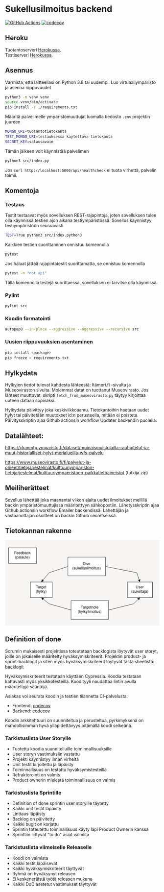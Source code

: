 # Sukellusilmoitus backend

[![GitHub Actions](https://github.com/Sukellusilmoitus/backend/workflows/CI/badge.svg)](https://github.com/Sukellusilmoitus/backend/actions)
[![codecov](https://codecov.io/gh/Sukellusilmoitus/backend/branch/master/graph/badge.svg)](https://app.codecov.io/gh/Sukellusilmoitus/backend)

## Heroku

Tuotantoserveri [Herokussa](https://sukellusilmo-back-staging.herokuapp.com/).\
Testiserveri [Herokussa](https://sukellusilmo-back-test.herokuapp.com/).

## Asennus

Varmista, että laitteellasi on Python 3.8 tai uudempi. Luo virtuaaliympäristö ja asenna riippuvuudet

```bash
python3 -m venv venv
source venv/bin/activate
pip install -r ./requirements.txt
```

Määritä palvelimelle ympäristömuuttujat luomalla tiedosto `.env` projektin juureen

```bash
MONGO_URI=tuotantotietokanta
TEST_MONGO_URI=testauksessa käytettävä tietokanta
SECRET_KEY=salausavain
```

Tämän jälkeen voit käynnistää palvelimen

```bash
python3 src/index.py
```

Jos `curl http://localhost:5000/api/healthcheck` ei tuota virhettä, palvelin toimii.

## Komentoja

### Testaus

Testit testaavat myös sovelluksen REST-rajapintoja, joten sovelluksen tulee olla käynnissä testien ajon aikana testiympäristössä. Sovellus käynnistyy testiympäristöön seuraavasti

```bash
TEST=True python3 src/index.python3
```

Kaikkien testien suorittaminen onnistuu komennolla

```bash
pytest
```

Jos haluat jättää rajapintatestit suorittamatta, se onnistuu komennolla

```bash
pytest -m "not api"
```

Tällä komennolla testejä suorittaessa, sovelluksen ei tarvitse olla käynnissä.

### Pylint

```bash
pylint src
```

### Koodin formatointi

```bash
autopep8 --in-place --aggressive --aggressive --recursive src
```

### Uusien riippuvuuksien asentaminen

```bash
pip install <package>
pip freeze > requirements.txt
```

## Hylkydata 

Hylkyjen tiedot tulevat kahdesta lähteestä: Itämeri.fi -sivulta ja Museoviraston sivulta. Molemmat datat on tuottanut Museovirasto. Jos lähteet muuttuvat, skripti `fetch_from_museovirasto.py` täytyy kirjoittaa uuteen dataan sopivaksi. 

Hylkydata päivittyy joka keskiviikkoaamu. Tietokantoihin haetaan uudet hylyt tai päivitetään muutokset id:n perusteella, mitään ei poisteta. Päivitysskriptin ajaa Github actionsin workflow Updater backendin puolella. 

## Datalähteet:

https://ckanmtp.ymparisto.fi/dataset/muinaismuistolailla-rauhoitetut-ja-muut-historialliset-hylyt-merialueilla-wfs-palvelu 

https://www.museovirasto.fi/fi/palvelut-ja-ohjeet/tietojarjestelmat/kulttuuriympariston-tietojarjestelmat/kulttuuriympaeristoen-paikkatietoaineistot (tutkija.zip) 

## Meiliherätteet

Sovellus lähettää joka maanantai viikon ajalta uudet ilmoitukset meilillä backin ympäristömuuttujissa määritettyyn sähköpostiin. Lähetysskriptin ajaa Github actionsin workflow Emailer backendissä. Lähettäjän ja vastaanottajan osoitteet on backin Github secretseissä. 


## Tietokannan rakenne
![tietokannan rakenne](./tietokannan_rakenne.png)

## Definition of done

Scrumin mukaisesti projektissa toteutetaan backlogista löytyvät user storyt,
joille on jokaiselle määritelty hyväksymiskriteerit.
Projektin product- ja sprint-backlogit ja siten myös hyväksymiskriteerit löytyvät tästä sheetistä: [backlogit](https://helsinkifi-my.sharepoint.com/:x:/g/personal/amikko_ad_helsinki_fi/EaUHpV9XQy1BmeSrSOFVoi8BKp4hDY_YXGRn8sG6nbl1oA?rtime=T01JVzDb2Ug)

Hyväksymiskriteerit testataan käyttäen Cypressia.
Koodia testataan kattavasti myös yksikkötesteillä.
Koodityyli noudattaa lintin avulla määriteltyjä sääntöjä.

Asiakas voi seurata koodin ja testien tilannetta CI-palvelusta:

- Frontend: [codecov](https://app.codecov.io/gh/Sukellusilmoitus/frontend)
- Backend: [codecov](https://app.codecov.io/gh/Sukellusilmoitus/backend)

Koodin arkkitehtuuri on suunniteltua ja perusteltua,
pyrkimyksenä on mahdollisimman hyvä ylläpidettävyys pitämällä koodi selkeänä.

### Tarkistuslista User Storylle

- Tuotettu koodia suunnitelluille toiminnallisuuksille
- User storyn vaatimuksiin vastattu
- Projekti käynnistyy ilman virheitä
- Unit testit kirjoitettu ja läpäisty
- Toiminnallisuus on testattu hyväksymistesteillä
- Refraktorointi on valmis
- Product ownerin mielestä toiminnallisuus on valmis

### Tarkistuslista Sprintille

- Definition of done sprintin user storyille täytetty
- Kaikki unit testit läpäisty
- Linttaus läpäisty
- Backlog on päivitetty
- Kaikki bugit on korjattu
- Sprintin toteutettu toiminallisuus käyty läpi Product Ownerin kanssa
- Sprinttiin liittyvät "to do" asiat valmiita

### Tarkistuslista viimeiselle Releaselle

- Koodi on valmista
- Kaikki testit läpäisevät
- Kaikki hyväksymiskriteerit täyttyvät
- Ryhmä on hyväksynyt releasen
- Ei keskeneräistä työtä releasen mukana
- Kaikki DoD asetetut vaatimukset täyttyvät

